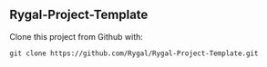 Rygal-Project-Template
-----------------------------

Clone this project from Github with:

    git clone https://github.com/Rygal/Rygal-Project-Template.git
